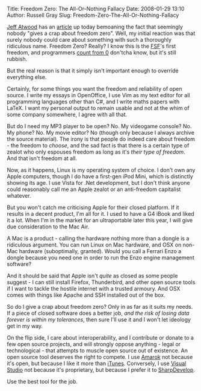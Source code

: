 Title: Freedom Zero: The All-Or-Nothing Fallacy
Date: 2008-01-29 13:10
Author: Russell Gray
Slug: Freedom-Zero-The-All-Or-Nothing-Fallacy

[Jeff Atwood][1] has an [article][2] up today bemoaning the fact that
seemingly nobody "gives a crap about freedom zero". Well, my initial reaction
was that surely nobody could care about something with such a thoroughly
ridiculous name. Freedom Zero? Really? I know this is the [FSF][3]'s first
freedom, and programmers [count from 0][4] don'tcha know, but it's still
rubbish.

But the real reason is that it simply isn't important enough to override
everything else.

Certainly, for some things you want the freedom and reliability of open
source. I write my essays in OpenOffice, I use Vim as my text editor for all
programming languages other than C#, and I write maths papers with LaTeX. I
want my personal output to remain usable and not at the whim of some company
somewhere, I agree with all that.

But do I need my MP3 player to be open? No. My videogame console? No. My
phone? No. My movie editor? No (though only because I always archive the
source material). The irony is that people do indeed care about freedom - the
freedom to *choose*, and the sad fact is that there is a certain type of
zealot who only espouses freedom as long as it's *their type of freedom*. And
that isn't freedom at all.

Now, as it happens, Linux is my operating system of choice. I don't own any
Apple computers, though I do have a first-gen iPod Mini, which is distinctly
showing its age. I use Vista for .Net development, but I don't think anyone
could reasonably call me an Apple zealot or an anti-freedom capitalist
whatever.

But you won't catch me criticising Apple for their closed platform. If it
results in a decent product, I'm all for it. I used to have a G4 iBook and
liked it a lot. When I'm in the market for an ultraportable later this year, I
will give due consideration to the Mac Air.

A Mac is a product - calling the hardware nothing more than a dongle is a
ridiculous argument. You can run Linux on Mac hardware, and OSX on non-Mac
hardware (suboptimally, granted). Would you call a Ferrari Enzo a dongle
because you need one in order to run the Enzo engine management software?

And it should be said that Apple isn't *quite* as closed as some people
suggest - I can still install Firefox, Thunderbird, and other open source
tools if I want to tackle the hostile internet with a trusted armoury. And OSX
comes with things like Apache and SSH installed out of the box.

So do I give a crap about freedom zero? Only in as far as it suits my needs.
If a piece of closed software does a better job, *and the risk of losing data
forever is within my tolerances*, then sure I'll use it and I won't let
ideology get in my way.

On the flip side, I care about interoperability, and I contribute or donate to
a few open source projects, and will strongly oppose anything - legal or
technological - that attempts to muscle open source out of existence. An open
source tool deserves the right to compete. I use [Amarok][5] not because it's
open, but because I like it more than [iTunes][6]. Conversely, I use [Visual
Studio][7] not because it's proprietary, but because I prefer it to
[SharpDevelop][8].

Use the best tool for the job.


[1]: http://www.codinghorror.com/blog/
[2]: http://www.codinghorror.com/blog/archives/001044.html
[3]: http://www.gnu.org/philosophy/free-sw.html
[4]: http://en.wikipedia.org/wiki/0_(number)#Numbering_from_1_or_0.3F...
[5]: http://amarok.kde.org/
[6]: http://www.apple.com/itunes/
[7]: http://msdn.microsoft.com/vstudio/
[8]: http://www.icsharpcode.net/OpenSource/SD/